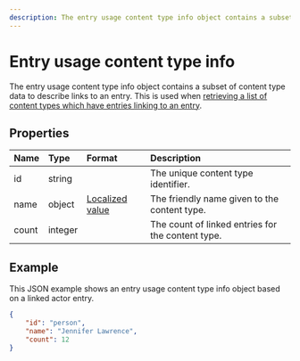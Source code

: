 ```yaml
---
description: The entry usage content type info object contains a subset of content type data to describe links to an entry. 
---
```

# Entry usage content type info

The entry usage content type info object contains a subset of content type data to describe links to an entry. This is used when [retrieving a list of content types which have entries linking to an entry](/entries/entry-usage-content-types.md).

## Properties

| Name | Type | Format | Description |
| :------- | :--- | :----- | :---------- |
| id | string | | The unique content type identifier. |
| name | object | [Localized value](/key-concepts/localization.md) | The friendly name given to the content type. |
| count | integer | | The count of linked entries for the content type. |

## Example

This JSON example shows an entry usage content type info object based on a linked actor entry.

```json
{
    "id": "person",
    "name": "Jennifer Lawrence",
    "count": 12
}
```
